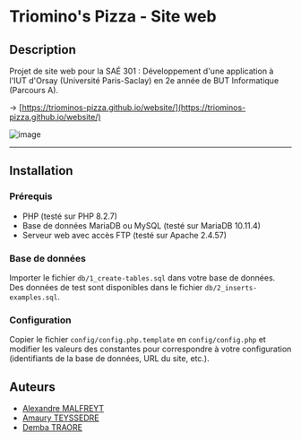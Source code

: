 # Triomino's Pizza - Site web

## Description
Projet de site web pour la SAÉ 301 : Développement d'une application à l'IUT d'Orsay (Université Paris-Saclay) en 2e année de BUT Informatique (Parcours A).

$\to$ [https://triominos-pizza.github.io/website/](https://triominos-pizza.github.io/website/)

![image](https://github.com/Triominos-Pizza/website/assets/54336210/bc2d5a5c-c792-4807-848c-241bc4e7d131)

---

## Installation
### Prérequis
- PHP (testé sur PHP 8.2.7)
- Base de données MariaDB ou MySQL (testé sur MariaDB 10.11.4)
- Serveur web avec accès FTP (testé sur Apache 2.4.57)

### Base de données
Importer le fichier `db/1_create-tables.sql` dans votre base de données.
Des données de test sont disponibles dans le fichier `db/2_inserts-examples.sql`.

### Configuration
Copier le fichier `config/config.php.template` en `config/config.php` et modifier les valeurs des constantes pour correspondre à votre configuration (identifiants de la base de données, URL du site, etc.).

## Auteurs
- [Alexandre MALFREYT](https://github.com/AlexZeGamer)
- [Amaury TEYSSEDRE](https://github.com/AmauryMamo)
- [Demba TRAORE](https://github.com/demba77)
